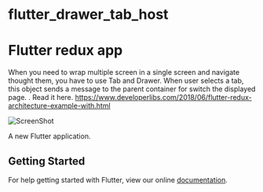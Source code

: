 # flutter_drawer_tab_host

# Flutter redux app

When you need to wrap multiple screen in a single screen and navigate thought them, you have to use Tab and Drawer. When user selects a tab, this object sends a message to the parent container for switch the displayed page. . Read it here. https://www.developerlibs.com/2018/06/flutter-redux-architecture-example-with.html

![ScreenShot](https://github.com/sunilkmrnishad/FlutterExamples/blob/master/flutter_drawer_tab_host/screen/project_demo.gif)



A new Flutter application.

## Getting Started

For help getting started with Flutter, view our online
[documentation](https://flutter.io/).
